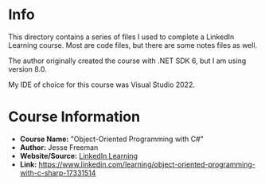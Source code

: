 # Info
This directory contains a series of files I used to complete a LinkedIn Learning course. Most are code files, but there are some notes files as well.

The author originally created the course with .NET SDK 6, but I am using version 8.0.

My IDE of choice for this course was Visual Studio 2022.

# Course Information
- **Course Name:** "Object-Oriented Programming with C#"
- **Author:** Jesse Freeman
- **Website/Source:** [LinkedIn Learning](https://www.linkedin.com/learning)
- **Link:** https://www.linkedin.com/learning/object-oriented-programming-with-c-sharp-17331514